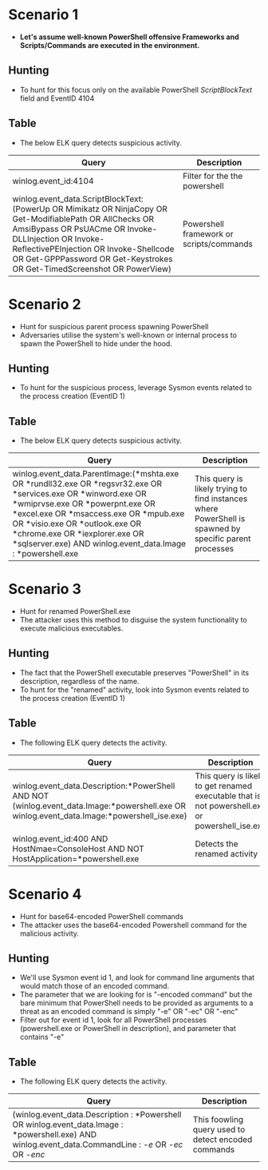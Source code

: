 # Scenario 1
* **Let's assume well-known PowerShell offensive Frameworks and Scripts/Commands are executed in the environment.**  

## Hunting
* To hunt for this focus only on the available PowerShell _ScriptBlockText_ field and EventID 4104

## Table
* The below ELK query detects suspicious activity.    

| Query | Description |
| ----- | ----------- |
|winlog.event_id:4104| Filter for the the powershell | 
|winlog.event_data.ScriptBlockText:(PowerUp OR Mimikatz OR NinjaCopy OR Get-ModifiablePath OR AllChecks OR AmsiBypass OR PsUACme OR Invoke-DLLInjection OR Invoke-ReflectivePEInjection OR Invoke-Shellcode OR Get-GPPPassword OR Get-Keystrokes OR Get-TimedScreenshot OR PowerView) | Powershell framework or scripts/commands |   

# Scenario 2
* Hunt for suspicious parent process spawning PowerShell
* Adversaries utilise the system's well-known or internal process to spawn the PowerShell to hide under the hood.  

## Hunting 
* To hunt for the suspicious process, leverage Sysmon events related to the process creation (EventID 1)

## Table
* The below ELK query detects suspicious activity.

| Query | Description |
| ----- | ----------- |
| winlog.event_data.ParentImage:(*mshta.exe OR *rundll32.exe OR *regsvr32.exe OR *services.exe OR *winword.exe OR *wmiprvse.exe OR *powerpnt.exe OR *excel.exe OR *msaccess.exe OR *mpub.exe OR *visio.exe OR *outlook.exe OR *chrome.exe OR *iexplorer.exe OR *sqlserver.exe) AND winlog.event_data.Image : *powershell.exe | This query is likely trying to find instances where PowerShell is spawned by specific parent processes |

# Scenario 3
* Hunt for renamed PowerShell.exe
* The attacker uses this method to disguise the system functionality to execute malicious executables.  

## Hunting 
* The fact that the PowerShell executable preserves "PowerShell" in its description, regardless of the name.
* To hunt for the "renamed" activity, look into Sysmon events related to the process creation (EventID 1)

## Table
* The following ELK query detects the activity.

| Query | Description |
| ----- | ----------- |
|winlog.event_data.Description:*PowerShell AND NOT (winlog.event_data.Image:*powershell.exe OR winlog.event_data.Image:*powershell_ise.exe) | This query is likely to get renamed executable that is not powershell.exe or powershell_ise.exe | 
|winlog.event_id:400 AND HostNmae=ConsoleHost AND NOT HostApplication=*powershell.exe| Detects the renamed activity | 

# Scenario 4
* Hunt for base64-encoded PowerShell commands
* The attacker uses the base64-encoded Powershell command for the malicious activity.  

## Hunting 
* We'll use Sysmon event id 1, and look for command line arguments that would match those of an encoded command.
* The parameter that we are looking for is "-encoded command" but the bare minimum that PowerShell needs to be provided as arguments to a threat as an encoded command is simply "-e" OR "-ec" OR "-enc" 
* Filter out for event id 1, look for all PowerShell processes (powershell.exe or PowerShell in description), and parameter that contains "-e"

## Table
* The following ELK query detects the activity.

| Query | Description |
| ----- | ----------- |
|(winlog.event_data.Description : *Powershell OR winlog.event_data.Image : *powershell.exe) AND winlog.event_data.CommandLine : *-e* OR *-ec* OR *-enc*| This foowling query used to detect encoded commands | 














